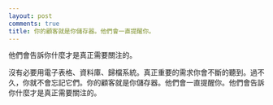 ```yaml
---
layout: post
comments: true
title: 你的顧客就是你儲存器。他們會一直提醒你。
---
```




他們會告訴你什麼才是真正需要關注的。



沒有必要用電子表格、資料庫、歸檔系統。真正重要的需求你會不斷的聽到。過不久，你就不會忘記它們。你的顧客就是你儲存器。他們會一直提醒你。他們會告訴你什麼才是真正需要關注的。

